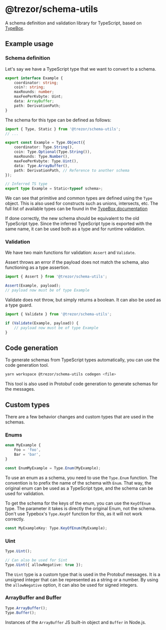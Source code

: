 # @trezor/schema-utils

A schema definition and validation library for TypeScript, based on [TypeBox](https://github.com/sinclairzx81/typebox).

## Example usage

### Schema definition

Let's say we have a TypeScript type that we want to convert to a schema.

```typescript
export interface Example {
    coordinator: string;
    coin?: string;
    maxRounds: number;
    maxFeePerKvbyte: Uint;
    data: ArrayBuffer;
    path: DerivationPath;
}
```

The schema for this type can be defined as follows:

```typescript
import { Type, Static } from '@trezor/schema-utils';
// ...

export const Example = Type.Object({
    coordinator: Type.String(),
    coin: Type.Optional(Type.String()),
    maxRounds: Type.Number(),
    maxFeePerKvbyte: Type.Uint(),
    data: Type.ArrayBuffer(),
    path: DerivationPath, // Reference to another schema
});

// Inferred TS type
export type Example = Static<typeof schema>;
```

We can see that primitive and common types are defined using the `Type` object. This is also used for constructs such as unions, intersects, etc. The full list of available types can be found in the [TypeBox documentation](https://github.com/sinclairzx81/typebox/blob/master/readme.md)

If done correctly, the new schema should be equivalent to the old TypeScript type.
Since the inferred TypeScript type is exported with the same name, it can be used both as a type and for runtime validation.

### Validation

We have two main functions for validation: `Assert` and `Validate`.

Assert throws an error if the payload does not match the schema, also functioning as a type assertion.

```typescript
import { Assert } from '@trezor/schema-utils';

Assert(Example, payload);
// payload now must be of type Example
```

Validate does not throw, but simply returns a boolean. It can also be used as a type guard.

```typescript
import { Validate } from '@trezor/schema-utils';

if (Validate(Example, payload)) {
    // payload now must be of type Example
}
```

## Code generation

To generate schemas from TypeScript types automatically, you can use the code generation tool.

```bash
yarn workspace @trezor/schema-utils codegen <file>
```

This tool is also used in Protobuf code generation to generate schemas for the messages.

## Custom types

There are a few behavior changes and custom types that are used in the schemas.

### Enums

```typescript
enum MyExample {
    Foo = 'foo',
    Bar = 'bar',
}

const EnumMyExample = Type.Enum(MyExample);
```

To use an enum as a schema, you need to use the `Type.Enum` function.
The convention is to prefix the name of the schema with `Enum`.
That way, the original enum can be used as a TypeScript type, and the schema can be used for validation.

To get the schema for the keys of the enum, you can use the `KeyOfEnum` type. The parameter it takes is directly the original Enum, not the schema. Don't use Typebox's `Type.KeyOf` function for this, as it will not work correctly.

```typescript
const MyExampleKey: Type.KeyOfEnum(MyExample);
```

### Uint

```typescript
Type.Uint();

// Can also be used for Sint
Type.Uint({ allowNegative: true });
```

The `Uint` type is a custom type that is used in the Protobuf messages.
It is a unsigned integer that can be represented as a string or a number.
By using the `allowNegative` option, it can also be used for signed integers.

### ArrayBuffer and Buffer

```typescript
Type.ArrayBuffer();
Type.Buffer();
```

Instances of the `ArrayBuffer` JS built-in object and `Buffer` in Node.js.
